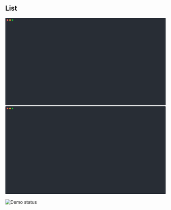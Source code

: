 ## List

<!--Remove one image if your site handles dark-mode automatically-->
![List - light](/.dg/svg/list-light.svg#gh-light-mode-only)
![List - dark](/.dg/svg/list-dark.svg#gh-dark-mode-only)

<!-- Self-testing badge (remove if not using CI yet) -->
![Demo status](https://github.com/OWNER/REPO/actions/workflows/validate-dg.yml/badge.svg)
